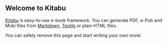 Welcome to Kitabu
-----------------

[Kitabu](http://github.com/fnando/kitabu) is easy-to-use e-book framework. You can generate PDF, e-Pub and Mobi files from [Markdown](http://en.wikipedia.org/wiki/Markdown), [Textile](http://en.wikipedia.org/wiki/Textile_(markup_language)) or plain HTML files.

You can safely remove this page and start writing your own novel.